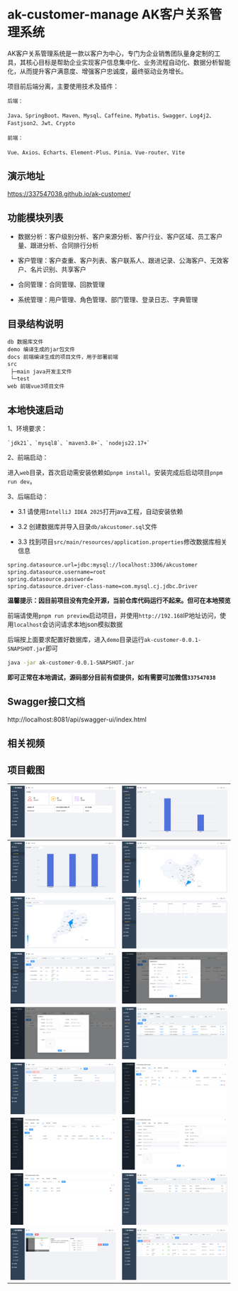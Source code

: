 # ak-customer-manage AK客户关系管理系统

AK客户关系管理系统是一款以客户为中心，专门为企业销售团队量身定制的工具，其核心目标是帮助企业实现客户信息集中化、业务流程自动化、数据分析智能化，从而提升客户满意度、增强客户忠诚度，最终驱动业务增长。

项目前后端分离，主要使用技术及插件：

```text
后端：

Java、SpringBoot、Maven、Mysql、Caffeine、Mybatis、Swagger、Log4j2、Fastjson2、Jwt、Crypto

前端：

Vue、Axios、Echarts、Element-Plus、Pinia、Vue-router、Vite
```


## 演示地址

https://337547038.github.io/ak-customer/

## 功能模块列表

- 数据分析：客户级别分析、客户来源分析、客户行业、客户区域、员工客户量、跟进分析、合同排行分析

- 客户管理：客户查重、客户列表、客户联系人、跟进记录、公海客户、无效客户、名片识别、共享客户

- 合同管理：合同管理、回款管理

- 系统管理：用户管理、角色管理、部门管理、登录日志、字典管理


## 目录结构说明

```text
db 数据库文件
demo 编译生成的jar包文件
docs 前端编译生成的项目文件，用于部署前端
src
 ├─main java开发主文件
 └─test
web 前端vue3项目文件
```

## 本地快速启动

1、环境要求：

```text
`jdk21`、`mysql8`、`maven3.8+`、`nodejs22.17+`
```

2、前端启动：

进入`web`目录，首次启动需安装依赖如`pnpm install`。安装完成后启动项目`pnpm run dev`。

3、后端启动：

- 3.1 请使用`IntelliJ IDEA 2025`打开java工程，自动安装依赖

- 3.2 创建数据库并导入目录`db/akcustomer.sql`文件

- 3.3 找到项目`src/main/resources/application.properties`修改数据库相关信息

```text
spring.datasource.url=jdbc:mysql://localhost:3306/akcustomer
spring.datasource.username=root
spring.datasource.password=
spring.datasource.driver-class-name=com.mysql.cj.jdbc.Driver
```

**温馨提示：因目前项目没有完全开源，当前仓库代码运行不起来。但可在本地预览**

前端请使用`pnpm run preview`启动项目，并使用`http://192.168`IP地址访问，使用`localhost`会访问请求本地json模拟数据

后端按上面要求配置好数据库，进入`demo`目录运行`ak-customer-0.0.1-SNAPSHOT.jar`即可

```bash
java -jar ak-customer-0.0.1-SNAPSHOT.jar
```

**即可正常在本地调试，源码部分目前有偿提供，如有需要可加微信`337547038`**

## Swagger接口文档
http://localhost:8081/api/swagger-ui/index.html

## 相关视频

## 项目截图

| ![index.png](mdImg/index.png)                         | ![analysis1.png](mdImg/analysis1.png)               |
|-------------------------------------------------------|-----------------------------------------------------|
| ![analysis2.png](mdImg/analysis2.png)                 | ![analysis-area.png](mdImg/analysis-area.png)       |
| ![analysis-area2.png](mdImg/analysis-area2.png)       | ![analysis-follow.png](mdImg/analysis-follow.png)   |
| ![contact.png](mdImg/contact.png)                     | ![contact-detail.png](mdImg/contact-detail.png)     |
| ![contract.png](mdImg/contract.png)                   | ![customer.png](mdImg/customer.png)                 |
| ![customer-comm.png](mdImg/customer-comm.png)         | ![customer-contact.png](mdImg/customer-contact.png) |
| ![customer-contract.png](mdImg/customer-contract.png) | ![customer-detail.png](mdImg/customer-detail.png)   |
| ![customer-follow.png](mdImg/customer-follow.png)     | ![follow.png](mdImg/follow.png)                     |
| ![ocr.png](mdImg/ocr.png)                             | ![user.png](mdImg/user.png)                         |
